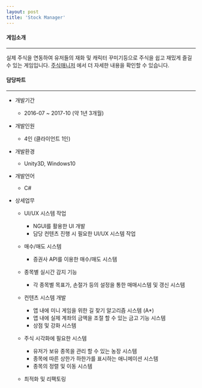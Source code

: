 ```yaml
---
layout: post
title: 'Stock Manager'
---
```


#### 게임소개

----------------------------

실제 주식을 연동하여 유저들의 재화 및 캐릭터 꾸미기등으로 주식을 쉽고 재밌게 즐길 수 있는 게임입니다.
<a href = "https://www.gachi.net/jManager/sm_sub.php?mm=sub_m" target="_black">주식매니저</a> 에서 더 자세한 내용을 확인할 수 있습니다.
#### 담당파트

----------------------------

* 개발기간
  * 2016-07 ~ 2017-10 (약 1년 3개월)

* 개발인원
  * 4인 (클라이언트 1인)

* 개발환경
  * Unity3D, Windows10

* 개발언어
  * C#

* 상세업무
  * UI/UX 시스템 작업
    * NGUI를 활용한 UI 개발
    * 담당 컨텐츠 진행 시 필요한 UI/UX 시스템 작업
    
  * 매수/매도 시스템
    * 증권사 API를 이용한 매수/매도 시스템
    
  * 종목별 실시간 감지 기능
    * 각 종목별 목표가, 손절가 등의 설정을 통한 매매시스템 및 갱신 시스템
    
  * 컨텐츠 시스템 개발
    * 앱 내에 미니 게임을 위한 길 찾기 알고리즘 시스템 (A*)
    * 앱 내에 실제 계좌의 금액을 조절 할 수 있는 금고 기능 시스템
    * 상점 및 강화 시스템
    
  * 주식 시각화에 필요한 시스템
    * 유저가 보유 종목을 관리 할 수 있는 농장 시스템
    * 종목에 따른 상한가 하한가를 표시하는 애니메이션 시스템
    * 종목의 정렬 및 이동 시스템
    
  * 최적화 및 리팩토링



